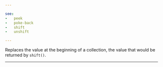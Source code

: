 ```yaml
---

see:
-   peek
-   poke-back
-   shift
-   unshift

---
```


Replaces the value at the beginning of a collection, the value that would be
returned by `shift()`.

---

